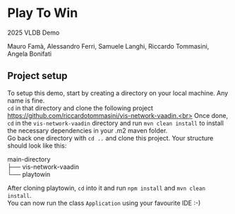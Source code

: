 # Play To Win

2025 VLDB Demo

Mauro Famà, Alessandro Ferri, Samuele Langhi, Riccardo Tommasini, Angela Bonifati

## Project setup
To setup this demo, start by creating a directory on your local machine. Any name is fine.<br>
`cd` in that directory and clone the following project https://github.com/riccardotommasini/vis-network-vaadin.<br>
Once done, `cd` in the `vis-network-vaadin` directory and run `mvn clean install` to install the necessary dependencies in your
.m2 maven folder.<br>
Go back one directory with `cd ..` and clone this project.
Your structure should look like this:

main-directory<br>
├── vis-network-vaadin<br>
└── playtowin

After cloning playtowin, `cd` into it and run `npm install` and `mvn clean install`.<br>
You can now run the class `Application` using your favourite IDE :-)


